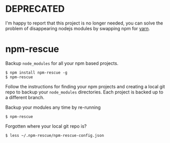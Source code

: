 # DEPRECATED
I'm happy to report that this project is no longer needed, you can solve the problem of disappearing nodejs modules by swapping npm for [yarn](https://github.com/yarnpkg/yarn).

# npm-rescue
Backup `node_modules` for all your npm based projects.

```
$ npm install npm-rescue -g
$ npm-rescue
```

Follow the instructions for finding your npm projects and creating a local git repo to backup your `node_modules` directories. Each project is backed up to a different branch.

Backup your modules any time by re-running

```
$ npm-rescue
```

Forgotten where your local git repo is?

```
$ less ~/.npm-rescue/npm-rescue-config.json
```

